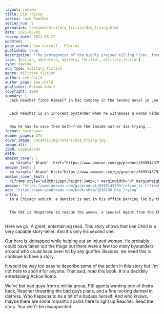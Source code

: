```yaml
---
layout: review
title: Die Trying
series: Jack Reacher
series_num: 2
permalink: /reviews/military_fiction/die_trying.html
date: 2021-08-02
review_date: 2021-08-22
updated: 
page_author: Dan Carroll - Florida
published: true
description: "The protagonist of the highly praised Killing Floor, former military policeman Jack Reacher is abducted on the streets of a Chicago suburb, along with a woman and a dentist, by two mysterious men."
tags: [action, adventure, mystery, thriller, military_fiction]
type: review
sub_type: military_fiction
genre: military_fiction
author: Lee Child
author_page: lee_child
publisher: Putnam Adult
copyright: 1998
summary: |
  Jack Reacher finds himself in bad company in the second novel in Lee Child’s New York Times bestselling series.


  Jack Reacher is an innocent bystander when he witnesses a woman kidnapped off a Chicago street in broad daylight. In the wrong place at the wrong time, he’s kidnapped with her. Chained together, locked in the back of a stifling van, and racing across America to an unknown destination for an unknown purpose, they’re at the mercy of a group of men demanding an impossible ransom. Because this mysterious woman is worth more than Reacher ever suspected.


  Now he has to save them both—from the inside out—or die trying...
format: hardcover
number_pages: 374
cover_image: /assets/img/covers/die_trying.jpg
image_alt: 
ISBN: 0399143793
ASIN: 
amazon_cover: |
  <a target="_blank"  href="https://www.amazon.com/gp/product/0399143793/ref=as_li_tl?ie=UTF8&camp=1789&creative=9325&creativeASIN=0399143793&linkCode=as2&tag=floridan21-20&linkId=c484635423ffc44df6d6c50e5d919155"><img border="0" src="//ws-na.amazon-adsystem.com/widgets/q?_encoding=UTF8&MarketPlace=US&ASIN=0399143793&ServiceVersion=20070822&ID=AsinImage&WS=1&Format=_SL250_&tag=floridan21-20" ></a>
amazon_text: |
  <a target="_blank" href="https://www.amazon.com/gp/product/0399143793/ref=as_li_tl?ie=UTF8&camp=1789&creative=9325&creativeASIN=0399143793&linkCode=as2&tag=floridan21-20&linkId=55e163b30d87611e4b6ed9c5472c4354">Die Trying</a>
amazon_cover_text: |
  <iframe style="width:120px;height:240px;" marginwidth="0" marginheight="0" scrolling="no" frameborder="0" src="//ws-na.amazon-adsystem.com/widgets/q?ServiceVersion=20070822&OneJS=1&Operation=GetAdHtml&MarketPlace=US&source=ac&ref=tf_til&ad_type=product_link&tracking_id=floridan21-20&marketplace=amazon&amp;region=US&placement=0399143793&asins=0399143793&linkId=48e18f5a112e35e358b7076c1be20537&show_border=false&link_opens_in_new_window=false&price_color=333333&title_color=0066c0&bg_color=ffffff"></iframe>
amazon: "https://www.amazon.com/gp/product/0399143793/ref=as_li_tl?ie=UTF8&tag=floridan21-20&camp=1789&creative=9325&linkCode=as2&creativeASIN=0399143793&linkId=e9ca81129e0f79ae1b7fa595b12b129a"
web: "https://www.goodreads.com/book/show/1836190.Die_Trying"
intro: |
  In a Chicago suburb, a dentist is met in his office parking lot by three men and ordered into the trunk of his Lexus. On a downtown sidewalk, Jack Reacher and an unknown woman are abducted in broad daylight by two men - practiced and confident - who stop them at gunpoint and hustle them into the same sedan. Then Reacher and the woman are switched into a second vehicle and hauled away, leaving the dentist bound and gagged inside his car with the woman's abandoned possessions, two gallons of gasoline. . . and a burning match.


  The FBI is desperate to rescue the woman, a Special Agent from the Chicago office, because the FBI always - always - takes care of its own, and because this woman is not just another agent. Reacher and the woman join forces, against seemingly hopeless odds, to outwit their captors and escape. But the FBI thinks Jack is one of the kidnappers - and when they close in, the Bureau snipers will be shooting to kill.
---
```


Here we go. A great, entertaining read. This story shows that Lee Child is a very capable story-teller. And it's only his second one.

Our hero is kidnapped while helping out an injured woman. He probably could have taken out the thugs but there were a few too many bystanders around who could have been hit by any gunfire. Besides, we need this to continue to have a story.

It would be way too easy to describe some of the action in this story but I'm not here to spoil it for anyone. That said, read this book. It is a decidely entertaining Action Romp.

We've bot bad guys from a militia group, FBI agents wanting one of theirs back, Reacher thwarting the bad guys plans, and a fine looking damsel in distress. Who happens to be a bit of a badass herself. And who knows, maybe there are some romantic sparks here to light up Reacher. Read the story. You won't be disappointed.
